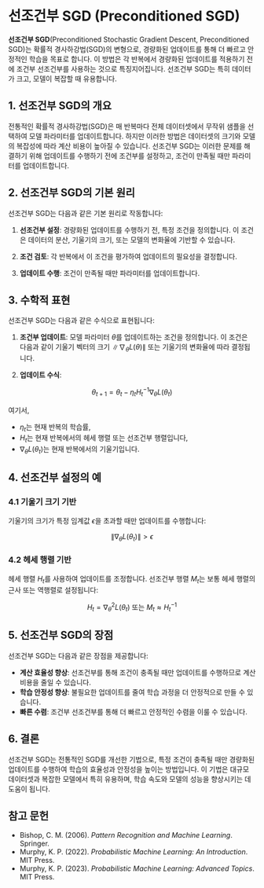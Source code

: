 # 선조건부 SGD (Preconditioned SGD)

**선조건부 SGD**(Preconditioned Stochastic Gradient Descent, Preconditioned SGD)는 확률적 경사하강법(SGD)의 변형으로, 경량화된 업데이트를 통해 더 빠르고 안정적인 학습을 목표로 합니다. 이 방법은 각 반복에서 경량화된 업데이트를 적용하기 전에 조건부 선조건부를 사용하는 것으로 특징지어집니다. 선조건부 SGD는 특히 데이터가 크고, 모델이 복잡할 때 유용합니다.

## 1. 선조건부 SGD의 개요

전통적인 확률적 경사하강법(SGD)은 매 반복마다 전체 데이터셋에서 무작위 샘플을 선택하여 모델 파라미터를 업데이트합니다. 하지만 이러한 방법은 데이터셋의 크기와 모델의 복잡성에 따라 계산 비용이 높아질 수 있습니다. 선조건부 SGD는 이러한 문제를 해결하기 위해 업데이트를 수행하기 전에 조건부를 설정하고, 조건이 만족될 때만 파라미터를 업데이트합니다.

## 2. 선조건부 SGD의 기본 원리

선조건부 SGD는 다음과 같은 기본 원리로 작동합니다:

1. **선조건부 설정**: 경량화된 업데이트를 수행하기 전, 특정 조건을 정의합니다. 이 조건은 데이터의 분산, 기울기의 크기, 또는 모델의 변화율에 기반할 수 있습니다.

2. **조건 검토**: 각 반복에서 이 조건을 평가하여 업데이트의 필요성을 결정합니다.

3. **업데이트 수행**: 조건이 만족될 때만 파라미터를 업데이트합니다.

## 3. 수학적 표현

선조건부 SGD는 다음과 같은 수식으로 표현됩니다:

1. **조건부 업데이트**: 모델 파라미터 $\theta$를 업데이트하는 조건을 정의합니다. 이 조건은 다음과 같이 기울기 벡터의 크기 $\| \nabla_\theta L(\theta) \|$ 또는 기울기의 변화율에 따라 결정됩니다.

2. **업데이트 수식**:

$$
\theta_{t+1} = \theta_t - \eta_t H_t^{-1} \nabla_\theta L(\theta_t)
$$

여기서, 
- $\eta_t$는 현재 반복의 학습률,
- $H_t$는 현재 반복에서의 헤세 행렬 또는 선조건부 행렬입니다,
- $\nabla_\theta L(\theta_t)$는 현재 반복에서의 기울기입니다.

## 4. 선조건부 설정의 예

### 4.1 기울기 크기 기반
기울기의 크기가 특정 임계값 $\epsilon$을 초과할 때만 업데이트를 수행합니다:

$$
\| \nabla_\theta L(\theta_t) \| > \epsilon
$$

### 4.2 헤세 행렬 기반
헤세 행렬 $H_t$를 사용하여 업데이트를 조정합니다. 선조건부 행렬 $M_t$는 보통 헤세 행렬의 근사 또는 역행렬로 설정됩니다:

$$
H_t = \nabla^2_\theta L(\theta_t) \text{ 또는 } M_t \approx H_t^{-1}
$$

## 5. 선조건부 SGD의 장점

선조건부 SGD는 다음과 같은 장점을 제공합니다:

- **계산 효율성 향상**: 선조건부를 통해 조건이 충족될 때만 업데이트를 수행하므로 계산 비용을 줄일 수 있습니다.
- **학습 안정성 향상**: 불필요한 업데이트를 줄여 학습 과정을 더 안정적으로 만들 수 있습니다.
- **빠른 수렴**: 조건부 선조건부를 통해 더 빠르고 안정적인 수렴을 이룰 수 있습니다.

## 6. 결론

선조건부 SGD는 전통적인 SGD를 개선한 기법으로, 특정 조건이 충족될 때만 경량화된 업데이트를 수행하여 학습의 효율성과 안정성을 높이는 방법입니다. 이 기법은 대규모 데이터셋과 복잡한 모델에서 특히 유용하며, 학습 속도와 모델의 성능을 향상시키는 데 도움이 됩니다.

## 참고 문헌

- Bishop, C. M. (2006). *Pattern Recognition and Machine Learning*. Springer.
- Murphy, K. P. (2022). *Probabilistic Machine Learning: An Introduction*. MIT Press.
- Murphy, K. P. (2023). *Probabilistic Machine Learning: Advanced Topics*. MIT Press.
